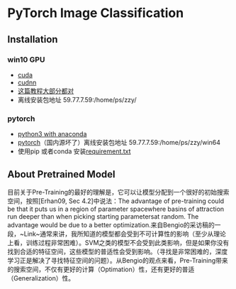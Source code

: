 # PyTorch Image Classification

## Installation
### win10 GPU
* [cuda](https://developer.nvidia.com/cuda-downloads) 
* [cudnn](https://developer.nvidia.com/cudnn)
* [这篇教程大部分都对](https://blog.csdn.net/qq_37296487/article/details/83028394)
* 离线安装包地址   59.77.7.59:/home/ps/zzy/

### pytorch
* [python3 with anaconda](https://www.anaconda.com/)
* [pytorch](https://pytorch.org/)（国内源坏了）离线安装包地址   59.77.7.59:/home/ps/zzy/win64
* 使用pip 或者conda 安装[requirement.txt](requirement.txt)


## About Pretrained Model

目前关于Pre-Training的最好的理解是，它可以让模型分配到一个很好的初始搜索空间，按照[Erhan09, Sec 4.2]中说法：The advantage of pre-training could be that it puts us in a region of parameter spacewhere basins of attraction run deeper than when picking starting parametersat random. The advantage would be due to a better optimization.来自Bengio的采访稿的一段，~Link~通常来讲，我所知道的模型都会受到不可计算性的影响（至少从理论上看，训练过程非常困难）。SVM之类的模型不会受到此类影响，但是如果你没有找到合适的特征空间，这些模型的普适性会受到影响。（寻找是非常困难的，深度学习正是解决了寻找特征空间的问题）。从Bengio的观点来看，Pre-Training带来的搜索空间，不仅有更好的计算（Optimation）性，还有更好的普适（Generalization）性。
